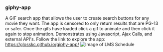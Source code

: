 ### giphy-app
A GIF search app that allows the user to create search buttons for any movie they want. The app is censored to only return results that are PG-13 or safer.
Once the gifs have loaded click a gif to animate and then click it again to stop animation. Demonstrates using Javascript, Ajax Calls, and external API's.
Follow the link to explore the app: https://glosskc.github.io/giphy-app/
![Image of LMS Schedule](assets/images/Giphy.png)